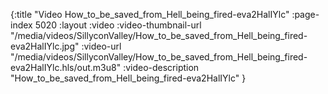 {:title "Video How_to_be_saved_from_Hell_being_fired-eva2HalIYlc" :page-index 5020 :layout :video :video-thumbnail-url "/media/videos/SillyconValley/How_to_be_saved_from_Hell_being_fired-eva2HalIYlc.jpg" :video-url "/media/videos/SillyconValley/How_to_be_saved_from_Hell_being_fired-eva2HalIYlc.hls/out.m3u8" :video-description "How_to_be_saved_from_Hell_being_fired-eva2HalIYlc" }
